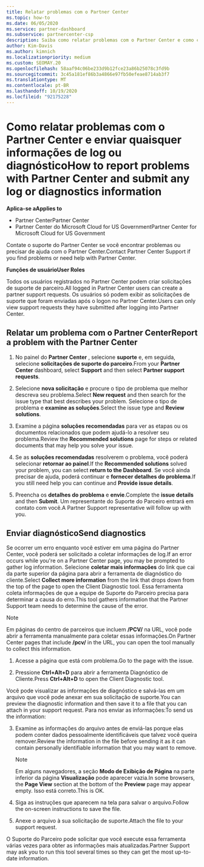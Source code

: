 ```yaml
---
title: Relatar problemas com o Partner Center
ms.topic: how-to
ms.date: 06/05/2020
ms.service: partner-dashboard
ms.subservice: partnercenter-csp
description: Saiba como relatar problemas com o Partner Center e como coletar informações de diagnóstico para a equipe de suporte do parceiro.
author: Kim-Davis
ms.author: kimnich
ms.localizationpriority: medium
ms.custom: SEOMAY.20
ms.openlocfilehash: 58aaf94c06be233d9b12fce23a86b25078c3fd9b
ms.sourcegitcommit: 3c45a181ef86b3a4866e97fb50efeae8714ab3f7
ms.translationtype: MT
ms.contentlocale: pt-BR
ms.lasthandoff: 10/19/2020
ms.locfileid: "92175228"
---
```

# <a name="how-to-report-problems-with-partner-center-and-submit-any-log-or-diagnostics-information"></a><span data-ttu-id="2950b-103">Como relatar problemas com o Partner Center e enviar quaisquer informações de log ou diagnóstico</span><span class="sxs-lookup"><span data-stu-id="2950b-103">How to report problems with Partner Center and submit any log or diagnostics information</span></span>

<span data-ttu-id="2950b-104">**Aplica-se a**</span><span class="sxs-lookup"><span data-stu-id="2950b-104">**Applies to**</span></span>

- <span data-ttu-id="2950b-105">Partner Center</span><span class="sxs-lookup"><span data-stu-id="2950b-105">Partner Center</span></span>
- <span data-ttu-id="2950b-106">Partner Center do Microsoft Cloud for US Government</span><span class="sxs-lookup"><span data-stu-id="2950b-106">Partner Center for Microsoft Cloud for US Government</span></span>

<span data-ttu-id="2950b-107">Contate o suporte do Partner Center se você encontrar problemas ou precisar de ajuda com o Partner Center.</span><span class="sxs-lookup"><span data-stu-id="2950b-107">Contact Partner Center Support if you find problems or need help with Partner Center.</span></span>

<span data-ttu-id="2950b-108">**Funções de usuário**</span><span class="sxs-lookup"><span data-stu-id="2950b-108">**User Roles**</span></span>

<span data-ttu-id="2950b-109">Todos os usuários registrados no Partner Center podem criar solicitações de suporte de parceiro.</span><span class="sxs-lookup"><span data-stu-id="2950b-109">All logged in Partner Center users can create a partner support requests.</span></span> <span data-ttu-id="2950b-110">Os usuários só podem exibir as solicitações de suporte que foram enviadas após o logon no Partner Center.</span><span class="sxs-lookup"><span data-stu-id="2950b-110">Users can only view support requests they have submitted after logging into Partner Center.</span></span>

## <a name="report-a-problem-with-the-partner-center"></a><span data-ttu-id="2950b-111">Relatar um problema com o Partner Center</span><span class="sxs-lookup"><span data-stu-id="2950b-111">Report a problem with the Partner Center</span></span>

1. <span data-ttu-id="2950b-112">No painel do **Partner Center** , selecione **suporte** e, em seguida, selecione **solicitações de suporte do parceiro**.</span><span class="sxs-lookup"><span data-stu-id="2950b-112">From your **Partner Center** dashboard, select **Support** and then select **Partner support requests**.</span></span>

2. <span data-ttu-id="2950b-113">Selecione **nova solicitação** e procure o tipo de problema que melhor descreva seu problema.</span><span class="sxs-lookup"><span data-stu-id="2950b-113">Select **New request** and then search for the issue type that best describes your problem.</span></span> <span data-ttu-id="2950b-114">Selecione o tipo de problema e **examine as soluções**.</span><span class="sxs-lookup"><span data-stu-id="2950b-114">Select the issue type and **Review solutions**.</span></span>

3. <span data-ttu-id="2950b-115">Examine a página **soluções recomendadas** para ver as etapas ou os documentos relacionados que podem ajudá-lo a resolver seu problema.</span><span class="sxs-lookup"><span data-stu-id="2950b-115">Review the **Recommended solutions** page for steps or related documents that may help you solve your issue.</span></span>

4. <span data-ttu-id="2950b-116">Se as **soluções recomendadas** resolverem o problema, você poderá selecionar **retornar ao painel**.</span><span class="sxs-lookup"><span data-stu-id="2950b-116">If the **Recommended solutions** solved your problem, you can select **return to the Dashboard**.</span></span> <span data-ttu-id="2950b-117">Se você ainda precisar de ajuda, poderá continuar e **fornecer detalhes do problema**.</span><span class="sxs-lookup"><span data-stu-id="2950b-117">If you still need help you can continue and **Provide issue details**.</span></span>

5. <span data-ttu-id="2950b-118">Preencha os **detalhes do problema** e **envie**.</span><span class="sxs-lookup"><span data-stu-id="2950b-118">Complete the **issue details** and then **Submit**.</span></span> <span data-ttu-id="2950b-119">Um representante do Suporte do Parceiro entrará em contato com você.</span><span class="sxs-lookup"><span data-stu-id="2950b-119">A Partner Support representative will follow up with you.</span></span>

## <a name="send-diagnostics"></a><span data-ttu-id="2950b-120">Enviar diagnóstico</span><span class="sxs-lookup"><span data-stu-id="2950b-120">Send diagnostics</span></span>

<span data-ttu-id="2950b-121">Se ocorrer um erro enquanto você estiver em uma página do Partner Center, você poderá ser solicitado a coletar informações de log.</span><span class="sxs-lookup"><span data-stu-id="2950b-121">If an error occurs while you're on a Partner Center page, you may be prompted to gather log information.</span></span> <span data-ttu-id="2950b-122">Selecione **coletar mais informações** do link que cai da parte superior da página para abrir a ferramenta de diagnóstico do cliente.</span><span class="sxs-lookup"><span data-stu-id="2950b-122">Select **Collect more information** from the link that drops down from the top of the page to open the Client Diagnostic tool.</span></span> <span data-ttu-id="2950b-123">Essa ferramenta coleta informações de que a equipe de Suporte do Parceiro precisa para determinar a causa do erro.</span><span class="sxs-lookup"><span data-stu-id="2950b-123">This tool gathers information that the Partner Support team needs to determine the cause of the error.</span></span> 

>[!NOTE]
><span data-ttu-id="2950b-124">Em páginas do centro de parceiros que incluem **/PCV/** na URL, você pode abrir a ferramenta manualmente para coletar essas informações.</span><span class="sxs-lookup"><span data-stu-id="2950b-124">On Partner Center pages that include **/pcv/** in the URL, you can open the tool manually to collect this information.</span></span>

1. <span data-ttu-id="2950b-125">Acesse a página que está com problema.</span><span class="sxs-lookup"><span data-stu-id="2950b-125">Go to the page with the issue.</span></span>

2. <span data-ttu-id="2950b-126">Pressione **Ctrl+Alt+D** para abrir a ferramenta Diagnóstico de Cliente.</span><span class="sxs-lookup"><span data-stu-id="2950b-126">Press **Ctrl+Alt+D** to open the Client Diagnostic tool.</span></span>

<span data-ttu-id="2950b-127">Você pode visualizar as informações de diagnóstico e salvá-las em um arquivo que você pode anexar em sua solicitação de suporte.</span><span class="sxs-lookup"><span data-stu-id="2950b-127">You can preview the diagnostic information and then save it to a file that you can attach in your support request.</span></span> <span data-ttu-id="2950b-128">Para nos enviar as informações:</span><span class="sxs-lookup"><span data-stu-id="2950b-128">To send us the information:</span></span>

3. <span data-ttu-id="2950b-129">Examine as informações do arquivo antes de enviá-las porque elas podem conter dados pessoalmente identificáveis que talvez você queira remover.</span><span class="sxs-lookup"><span data-stu-id="2950b-129">Review the information in the file before sending it as it can contain personally identifiable information that you may want to remove.</span></span>

    >[!NOTE]
    ><span data-ttu-id="2950b-130">Em alguns navegadores, a seção **Modo de Exibição de Página** na parte inferior da página **Visualização** pode aparecer vazia.</span><span class="sxs-lookup"><span data-stu-id="2950b-130">In some browsers, the **Page View** section at the bottom of the **Preview** page may appear empty.</span></span> <span data-ttu-id="2950b-131">Isso está correto.</span><span class="sxs-lookup"><span data-stu-id="2950b-131">This is OK.</span></span>

4. <span data-ttu-id="2950b-132">Siga as instruções que aparecem na tela para salvar o arquivo.</span><span class="sxs-lookup"><span data-stu-id="2950b-132">Follow the on-screen instructions to save the file.</span></span>

5. <span data-ttu-id="2950b-133">Anexe o arquivo à sua solicitação de suporte.</span><span class="sxs-lookup"><span data-stu-id="2950b-133">Attach the file to your support request.</span></span>

<span data-ttu-id="2950b-134">O Suporte do Parceiro pode solicitar que você execute essa ferramenta várias vezes para obter as informações mais atualizadas.</span><span class="sxs-lookup"><span data-stu-id="2950b-134">Partner Support may ask you to run this tool several times so they can get the most up-to-date information.</span></span>

